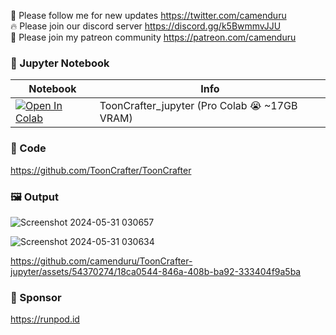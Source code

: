 🐣 Please follow me for new updates https://twitter.com/camenduru <br />
🔥 Please join our discord server https://discord.gg/k5BwmmvJJU <br />
🥳 Please join my patreon community https://patreon.com/camenduru <br />

### 🍊 Jupyter Notebook

| Notebook | Info
| --- | --- |
[![Open In Colab](https://colab.research.google.com/assets/colab-badge.svg)](https://colab.research.google.com/github/camenduru/ToonCrafter-jupyter/blob/main/ToonCrafter_jupyter.ipynb) | ToonCrafter_jupyter (Pro Colab 😭 ~17GB VRAM)

### 🧬 Code
https://github.com/ToonCrafter/ToonCrafter

### 🖼 Output
![Screenshot 2024-05-31 030657](https://github.com/camenduru/ToonCrafter-jupyter/assets/54370274/c531ba2e-5205-43dc-9917-a4ab5d650c01)

![Screenshot 2024-05-31 030634](https://github.com/camenduru/ToonCrafter-jupyter/assets/54370274/bfc1c441-71b2-41ba-b214-9fc705190c88)

https://github.com/camenduru/ToonCrafter-jupyter/assets/54370274/18ca0544-846a-408b-ba92-333404f9a5ba

### 🏢 Sponsor
https://runpod.id

